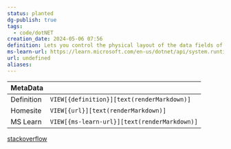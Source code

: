 ```yaml
---
status: planted
dg-publish: true
tags:
  - code/dotNET
creation_date: 2024-05-06 07:56
definition: Lets you control the physical layout of the data fields of a class or structure in memory.
ms-learn-url: https://learn.microsoft.com/en-us/dotnet/api/system.runtime.interopservices.structlayoutattribute?view=net-8.0
url: undefined
aliases:
---
```


| MetaData   |                                              |
| ---------- | -------------------------------------------- |
| Definition | `VIEW[{definition}][text(renderMarkdown)]`   |
| Homesite   | `VIEW[{url}][text(renderMarkdown)]`          |
| MS Learn   | `VIEW[{ms-learn-url}][text(renderMarkdown)]` |
[stackoverflow](https://stackoverflow.com/questions/14973573/what-is-advantage-of-structlayoutattribute-in-c-sharp-struct)

